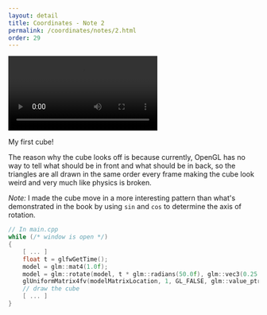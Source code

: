 ```yaml
---
layout: detail
title: Coordinates - Note 2
permalink: /coordinates/notes/2.html
order: 29
---
```


<video src="{{ site.baseurl }}/assets/coordinates/notes/2/1.mp4"></video>

My first cube! 

The reason why the cube looks off is because currently, OpenGL has no way to tell what should be in front and what should be in back, so the triangles are all drawn in the same order every frame making the cube look weird and very much like physics is broken. 

*Note:* I made the cube move in a more interesting pattern than what's demonstrated in the book by using ```sin``` and ```cos``` to determine the axis of rotation. 

```c++
// In main.cpp
while (/* window is open */)
{
    [ ... ]
    float t = glfwGetTime();
    model = glm::mat4(1.0f);
    model = glm::rotate(model, t * glm::radians(50.0f), glm::vec3(0.25 * sin(t), 0.25 * cos(t), 0.0f));
    glUniformMatrix4fv(modelMatrixLocation, 1, GL_FALSE, glm::value_ptr(model);
    // draw the cube
    [ ... ]
}
```